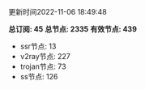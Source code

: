 更新时间2022-11-06 18:49:48

**总订阅: 45**
**总节点: 2335**
**有效节点: 439**
- ssr节点: 13
- v2ray节点: 227
- trojan节点: 73
- ss节点: 126
